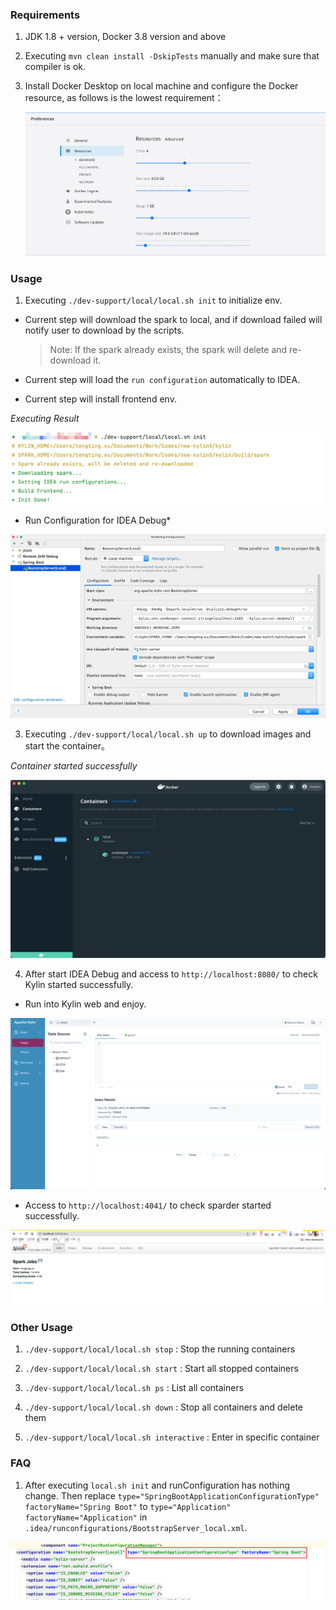 ### Requirements

1. JDK 1.8 + version, Docker 3.8 version and above

2. Executing `mvn clean install -DskipTests` manually and make sure that compiler is ok.

3. Install Docker Desktop on local machine and configure the Docker resource, as follows is the lowest requirement：

   ![image-20211102111253713](./images/docker_resources.png)


### Usage

1) Executing `./dev-support/local/local.sh init` to initialize env.

- Current step will download the spark to local, and if download failed will notify user to download by the scripts.

  > Note: If the spark already exists, the spark will delete and re-download it.

- Current step will load the `run configuration` automatically to IDEA.

- Current step will install frontend env.

*Executing Result*

![Executing Result](./images/executing_result.png)

* Run Configuration for IDEA Debug*

![image-20211102105411171](./images/idea_configuration.png)


3) Executing `./dev-support/local/local.sh up` to download images and start the container。

*Container started successfully*

![image-20211102110553460](./images/docker_container.png)


4) After start IDEA Debug and access to `http://localhost:8080/` to check Kylin started successfully.

* Run into Kylin web and enjoy.

![Kylin WebSite](./images/kylin_ui.png)

* Access to `http://localhost:4041/` to check sparder started successfully.
  
![Sparder](./images/sparder.png)


### Other Usage

1) `./dev-support/local/local.sh stop`        : Stop the running containers

2) `./dev-support/local/local.sh start`       : Start all stopped containers

3) `./dev-support/local/local.sh ps`          : List all containers

4) `./dev-support/local/local.sh down`        : Stop all containers and delete them

5) `./dev-support/local/local.sh interactive` : Enter in specific container

### FAQ

1) After executing `local.sh init` and runConfiguration has nothing change. Then replace `type="SpringBootApplicationConfigurationType" factoryName="Spring Boot"` to `type="Application" factoryName="Application"` in `.idea/runconfigurations/BootstrapServer_local.xml`.

![](images/run_configuration_replace.png)

